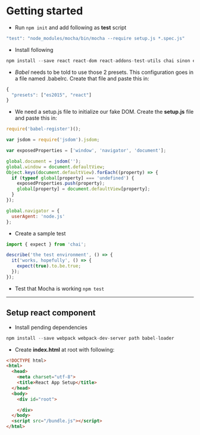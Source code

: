 # Getting started

* Run `npm init` and add following as **test** script
```javascript
"test": "node_modules/mocha/bin/mocha --require setup.js *.spec.js"
```

* Install following

```javascript
npm install --save react react-dom react-addons-test-utils chai sinon enzyme jsdom mocha babel-core babel-preset-es2015 babel-preset-react
```

* *Babel* needs to be told to use those 2 presets. This configuration goes in a file named .babelrc. Create that file and paste this in:
```javascript
{
  "presets": ["es2015", "react"]
}
```

* We need a setup.js file to initialize our fake DOM. Create the **setup.js** file and paste this in:
```javascript
require('babel-register')();

var jsdom = require('jsdom').jsdom;

var exposedProperties = ['window', 'navigator', 'document'];

global.document = jsdom('');
global.window = document.defaultView;
Object.keys(document.defaultView).forEach((property) => {
  if (typeof global[property] === 'undefined') {
    exposedProperties.push(property);
    global[property] = document.defaultView[property];
  }
});

global.navigator = {
  userAgent: 'node.js'
};
```

* Create a sample test
```javascript
import { expect } from 'chai';

describe('the test environment', () => {
  it('works, hopefully', () => {
    expect(true).to.be.true;
  });
});
```
* Test that Mocha is working
`npm test`

___
## Setup react component
* Install pending dependencies
```javascript
npm install --save webpack webpack-dev-server path babel-loader
```

* Create **index.html** at root with following:
```html
<!DOCTYPE html>
<html>
  <head>
    <meta charset="utf-8">
    <title>React App Setup</title>
  </head>
  <body>
    <div id="root">

    </div>
  </body>
  <script src="/bundle.js"></script>
</html>
```

